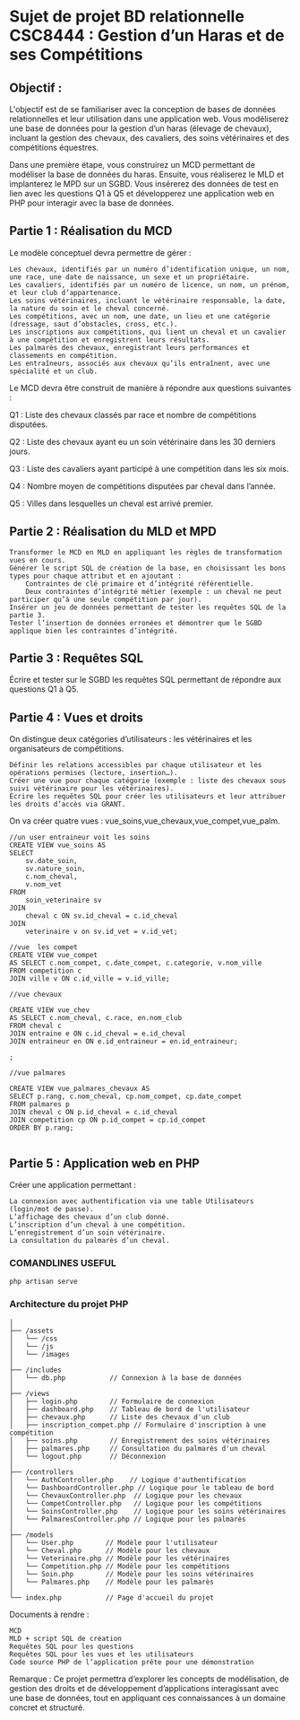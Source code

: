 # Sujet de projet BD relationnelle CSC8444 : Gestion d’un Haras et de ses Compétitions
## Objectif :

L'objectif est de se familiariser avec la conception de bases de données relationnelles et leur utilisation dans une application web. Vous modéliserez une base de données pour la gestion d’un haras (élevage de chevaux), incluant la gestion des chevaux, des cavaliers, des soins vétérinaires et des compétitions équestres.

Dans une première étape, vous construirez un MCD permettant de modéliser la base de données du haras. Ensuite, vous réaliserez le MLD et implanterez le MPD sur un SGBD. Vous insérerez des données de test en lien avec les questions Q1 à Q5 et développerez une application web en PHP pour interagir avec la base de données.
## Partie 1 : Réalisation du MCD

Le modèle conceptuel devra permettre de gérer :

    Les chevaux, identifiés par un numéro d’identification unique, un nom, une race, une date de naissance, un sexe et un propriétaire.
    Les cavaliers, identifiés par un numéro de licence, un nom, un prénom, et leur club d’appartenance.
    Les soins vétérinaires, incluant le vétérinaire responsable, la date, la nature du soin et le cheval concerné.
    Les compétitions, avec un nom, une date, un lieu et une catégorie (dressage, saut d’obstacles, cross, etc.).
    Les inscriptions aux compétitions, qui lient un cheval et un cavalier à une compétition et enregistrent leurs résultats.
    Les palmarès des chevaux, enregistrant leurs performances et classements en compétition.
    Les entraîneurs, associés aux chevaux qu’ils entraînent, avec une spécialité et un club.

Le MCD devra être construit de manière à répondre aux questions suivantes :

Q1 : Liste des chevaux classés par race et nombre de compétitions disputées.

Q2 : Liste des chevaux ayant eu un soin vétérinaire dans les 30 derniers jours.

Q3 : Liste des cavaliers ayant participé à une compétition dans les six mois.

Q4 : Nombre moyen de compétitions disputées par cheval dans l’année.

Q5 : Villes dans lesquelles un cheval est arrivé premier.

## Partie 2 : Réalisation du MLD et MPD

    Transformer le MCD en MLD en appliquant les règles de transformation vues en cours.
    Générer le script SQL de création de la base, en choisissant les bons types pour chaque attribut et en ajoutant :
        Contraintes de clé primaire et d’intégrité référentielle.
        Deux contraintes d’intégrité métier (exemple : un cheval ne peut participer qu’à une seule compétition par jour).
    Insérer un jeu de données permettant de tester les requêtes SQL de la partie 3.
    Tester l’insertion de données erronées et démontrer que le SGBD applique bien les contraintes d’intégrité.

## Partie 3 : Requêtes SQL

Écrire et tester sur le SGBD les requêtes SQL permettant de répondre aux questions Q1 à Q5.

## Partie 4 : Vues et droits

On distingue deux catégories d’utilisateurs : les vétérinaires et les organisateurs de compétitions.

    Définir les relations accessibles par chaque utilisateur et les opérations permises (lecture, insertion…).
    Créer une vue pour chaque catégorie (exemple : liste des chevaux sous suivi vétérinaire pour les vétérinaires).
    Écrire les requêtes SQL pour créer les utilisateurs et leur attribuer les droits d’accès via GRANT.

On va créer quatre vues : vue_soins,vue_chevaux,vue_compet,vue_palm.
```
//un user entraineur voit les soins
CREATE VIEW vue_soins AS
SELECT
    sv.date_soin,
    sv.nature_soin,
    c.nom_cheval,
    v.nom_vet
FROM
    soin_veterinaire sv
JOIN
    cheval c ON sv.id_cheval = c.id_cheval
JOIN
    veterinaire v on sv.id_vet = v.id_vet;

//vue  les compet
CREATE VIEW vue_compet
AS SELECT c.nom_compet, c.date_compet, c.categorie, v.nom_ville
FROM competition c
JOIN ville v ON c.id_ville = v.id_ville;

//vue chevaux 

CREATE VIEW vue_chev
AS SELECT c.nom_cheval, c.race, en.nom_club
FROM cheval c
JOIN entraine e ON c.id_cheval = e.id_cheval
JOIN entraineur en ON e.id_entraineur = en.id_entraineur;

;

//vue palmares

CREATE VIEW vue_palmares_chevaux AS
SELECT p.rang, c.nom_cheval, cp.nom_compet, cp.date_compet
FROM palmares p
JOIN cheval c ON p.id_cheval = c.id_cheval
JOIN competition cp ON p.id_compet = cp.id_compet
ORDER BY p.rang;


```
## Partie 5 : Application web en PHP

Créer une application permettant :

    La connexion avec authentification via une table Utilisateurs (login/mot de passe).
    L’affichage des chevaux d’un club donné.
    L’inscription d’un cheval à une compétition.
    L’enregistrement d’un soin vétérinaire.
    La consultation du palmarès d’un cheval.
### COMANDLINES USEFUL
`php artisan serve`
### Architecture du projet PHP 
```/haras-gestion
│
├── /assets
│   └── /css
│   └── /js
│   └── /images
│
├── /includes
│   └── db.php           // Connexion à la base de données
│
├── /views
│   ├── login.php        // Formulaire de connexion
│   ├── dashboard.php    // Tableau de bord de l'utilisateur
│   ├── chevaux.php      // Liste des chevaux d'un club
│   ├── inscription_compet.php // Formulaire d'inscription à une compétition
│   ├── soins.php        // Enregistrement des soins vétérinaires
│   ├── palmares.php     // Consultation du palmarès d'un cheval
│   └── logout.php       // Déconnexion
│
├── /controllers
│   └── AuthController.php    // Logique d'authentification
│   └── DashboardController.php // Logique pour le tableau de bord
│   └── ChevauxController.php  // Logique pour les chevaux
│   └── CompetController.php   // Logique pour les compétitions
│   └── SoinsController.php    // Logique pour les soins vétérinaires
│   └── PalmaresController.php // Logique pour les palmarès
│
├── /models
│   └── User.php        // Modèle pour l'utilisateur
│   └── Cheval.php      // Modèle pour les chevaux
│   └── Veterinaire.php // Modèle pour les vétérinaires
│   └── Competition.php // Modèle pour les compétitions
│   └── Soin.php        // Modèle pour les soins vétérinaires
│   └── Palmares.php    // Modèle pour les palmarès
│
└── index.php           // Page d'accueil du projet
```
    

Documents à rendre :

    MCD
    MLD + script SQL de création
    Requêtes SQL pour les questions
    Requêtes SQL pour les vues et les utilisateurs
    Code source PHP de l’application prête pour une démonstration

Remarque : Ce projet permettra d’explorer les concepts de modélisation, de gestion des droits et de développement d’applications interagissant avec une base de données, tout en appliquant ces connaissances à un domaine concret et structuré.

